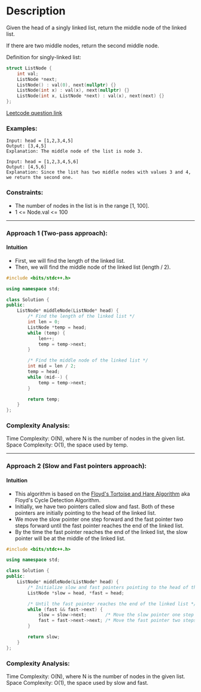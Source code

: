 # Description

Given the head of a singly linked list, return the middle node of the linked list.

If there are two middle nodes, return the second middle node.

Definition for singly-linked list:

```cpp
struct ListNode {
    int val;
    ListNode *next;
    ListNode() : val(0), next(nullptr) {}
    ListNode(int x) : val(x), next(nullptr) {}
    ListNode(int x, ListNode *next) : val(x), next(next) {}
};
```
[Leetcode question link](https://leetcode.com/problems/middle-of-the-linked-list/)

### Examples:

```
Input: head = [1,2,3,4,5]
Output: [3,4,5]
Explanation: The middle node of the list is node 3.

Input: head = [1,2,3,4,5,6]
Output: [4,5,6]
Explanation: Since the list has two middle nodes with values 3 and 4, we return the second one.
```

### Constraints:

- The number of nodes in the list is in the range [1, 100].
- 1 <= Node.val <= 100

---

### Approach 1 (Two-pass approach):

#### Intuition

- First, we will find the length of the linked list.
- Then, we will find the middle node of the linked list (length / 2).

```cpp
#include <bits/stdc++.h>

using namespace std;

class Solution {
public:
    ListNode* middleNode(ListNode* head) {
        /* Find the length of the linked list */
        int len = 0;
        ListNode *temp = head;
        while (temp) {
            len++;
            temp = temp->next;
        }

        /* Find the middle node of the linked list */
        int mid = len / 2;
        temp = head;
        while (mid--) {
            temp = temp->next;
        }

        return temp;
    }
};
```

### Complexity Analysis:

Time Complexity: O(N), where N is the number of nodes in the given list.<br>
Space Complexity: O(1), the space used by temp.<br>

---

### Approach 2 (Slow and Fast pointers approach):

#### Intuition

- This algorithm is based on the [Floyd's Tortoise and Hare Algorithm](https://en.wikipedia.org/wiki/Cycle_detection#Floyd's_tortoise_and_hare) aka Floyd's Cycle Detection Algorithm.
- Initially, we have two pointers called slow and fast. Both of these pointers are initially pointing to the head of the linked list.
- We move the slow pointer one step forward and the fast pointer two steps forward until the fast pointer reaches the end of the linked list.
- By the time the fast pointer reaches the end of the linked list, the slow pointer will be at the middle of the linked list.

```cpp
#include <bits/stdc++.h>

using namespace std;

class Solution {
public:
    ListNode* middleNode(ListNode* head) {
        /* Initialize slow and fast pointers pointing to the head of the linked list */
        ListNode *slow = head, *fast = head;

        /* Until the fast pointer reaches the end of the linked list */
        while (fast && fast->next) {
            slow = slow->next;       /* Move the slow pointer one step forward */
            fast = fast->next->next; /* Move the fast pointer two steps forward */
        }

        return slow;
    }
};
```

### Complexity Analysis:

Time Complexity: O(N), where N is the number of nodes in the given list.<br>
Space Complexity: O(1), the space used by slow and fast.<br>
